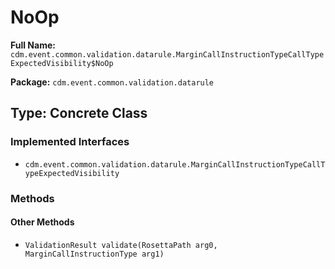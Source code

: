 # NoOp

**Full Name:** `cdm.event.common.validation.datarule.MarginCallInstructionTypeCallTypeExpectedVisibility$NoOp`

**Package:** `cdm.event.common.validation.datarule`

## Type: Concrete Class

### Implemented Interfaces

- `cdm.event.common.validation.datarule.MarginCallInstructionTypeCallTypeExpectedVisibility`

### Methods

#### Other Methods

- `ValidationResult validate(RosettaPath arg0, MarginCallInstructionType arg1)`

